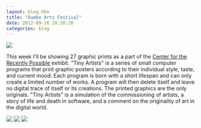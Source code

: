 ```yaml
---
layout: blog.hbs
title: "Dumbo Arts Festival"
date: 2012-09-26 20:20:20
categories: blog
---
```


<img src="https://assets.runemadsen.com/blog/show2.jpg" />

This week I'll be showing 27 graphic prints as a part of the
<a href="http://itp.nyu.edu/residentsshow/">Center for the Recently Possible</a>
exhibit. "Tiny Artists" is a series of small computer programs that print
graphic posters according to their individual style, taste, and current mood.
Each program is born with a short lifespan and can only create a limited number
of works. A program will then delete itself and leave no digital trace of itself
or its creations. The printed graphics are the only originals. "Tiny Artists" is
a simulation of the commissioning of artists, a story of life and death in
software, and a comment on the originality of art in the digital world.

<img src="https://assets.runemadsen.com/blog/show1.jpg" />

<img src="https://assets.runemadsen.com/blog/show3.jpg" />

<img src="https://assets.runemadsen.com/blog/show4.jpg" />
